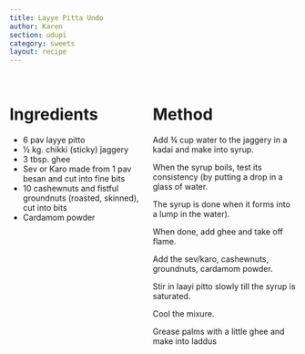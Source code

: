```yaml
---
title: Layye Pitta Undo
author: Karen
section: udupi
category: sweets
layout: recipe
---
```



<br>
<div class='columns'> <div class='column is-one-third p-3' markdown='1'>

# Ingredients

* 6 pav layye pitto
* ½ kg. chikki (sticky) jaggery
* 3 tbsp. ghee
* Sev or Karo made from 1 pav besan and cut into fine bits
* 10 cashewnuts and fistful groundnuts (roasted, skinned), cut into bits
* Cardamom powder



</div> <div class='column is-two-thirds p-3' markdown='1'>

# Method

Add ¾ cup water to the jaggery in a kadai and make into syrup.

When the syrup boils, test its consistency (by putting a drop in a glass of water.

 The syrup is done when it forms into a lump in the water).
 
When done, add ghee and take off flame.

Add the sev/karo, cashewnuts, groundnuts, cardamom powder.

Stir in laayi pitto slowly till the syrup is saturated.

Cool the mixure.

Grease palms with a little ghee and make into laddus


</div> </div>